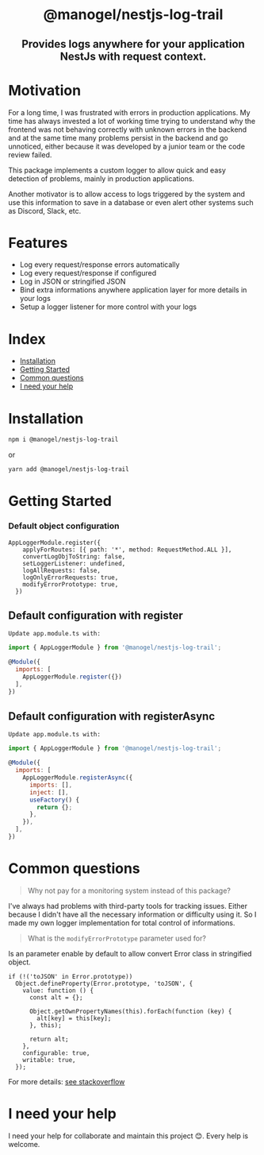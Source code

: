 <h1 align="center">
@manogel/nestjs-log-trail
</h1>

<h2 align="center">
Provides logs anywhere for your application NestJs with request context.
</h2>

# Motivation


For a long time, I was frustrated with errors in production applications. My time has always invested a lot of working time trying to understand why the frontend was not behaving correctly with unknown errors in the backend and at the same time many problems persist in the backend and go unnoticed, either because it was developed by a junior team or the code review failed.

This package implements a custom logger to allow quick and easy detection of problems, mainly in production applications.

Another motivator is to allow access to logs triggered by the system and use this information to save in a database or even alert other systems such as Discord, Slack, etc.


# Features

- Log every request/response errors automatically
- Log every request/response if configured
- Log in JSON or stringified JSON
- Bind extra informations anywhere application layer for more details in your logs
- Setup a logger listener for more control with your logs

# Index

- [Installation](#Installation)
- [Getting Started](#Getting-Started)
- [Common questions](#common-questions)
- [I need your help](#common-questions)

# Installation

```bash
npm i @manogel/nestjs-log-trail
```

or

```bash
yarn add @manogel/nestjs-log-trail
```

# Getting Started

### Default object configuration

```
AppLoggerModule.register({
    applyForRoutes: [{ path: '*', method: RequestMethod.ALL }],
    convertLogObjToString: false,
    setLoggerListener: undefined,
    logAllRequests: false,
    logOnlyErrorRequests: true,
    modifyErrorPrototype: true,
  })
```

## Default configuration with register

`Update app.module.ts with:`

```javascript
import { AppLoggerModule } from '@manogel/nestjs-log-trail';

@Module({
  imports: [
    AppLoggerModule.register({})
  ],
})
```

## Default configuration with registerAsync

`Update app.module.ts with:`

```javascript
import { AppLoggerModule } from '@manogel/nestjs-log-trail';

@Module({
  imports: [
    AppLoggerModule.registerAsync({
      imports: [],
      inject: [],
      useFactory() {
        return {};
      },
    }),
  ],
})
```


# Common questions

> Why not pay for a monitoring system instead of this package?

I've always had problems with third-party tools for tracking issues. Either because I didn't have all the necessary information or difficulty using it. So I made my own logger implementation for total control of informations.

> What is the `modifyErrorPrototype` parameter used for?

Is an parameter enable by default to allow convert Error class in stringified object.
```
if (!('toJSON' in Error.prototype))
  Object.defineProperty(Error.prototype, 'toJSON', {
    value: function () {
      const alt = {};

      Object.getOwnPropertyNames(this).forEach(function (key) {
        alt[key] = this[key];
      }, this);

      return alt;
    },
    configurable: true,
    writable: true,
  });
```
For more details: [see stackoverflow](https://stackoverflow.com/questions/18391212/is-it-not-possible-to-stringify-an-error-using-json-stringify)


# I need your help
I need your help for collaborate and maintain this project 😊. Every help is welcome.